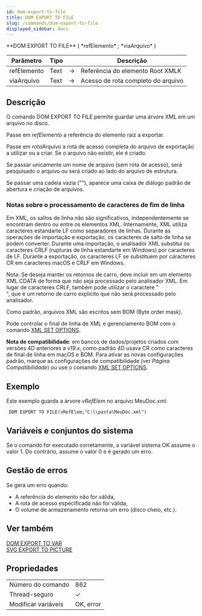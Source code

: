 ```yaml
---
id: dom-export-to-file
title: DOM EXPORT TO FILE
slug: /commands/dom-export-to-file
displayed_sidebar: docs
---
```


<!--REF #_command_.DOM EXPORT TO FILE.Syntax-->**DOM EXPORT TO FILE** ( *refElemento* ; *viaArquivo* )<!-- END REF-->
<!--REF #_command_.DOM EXPORT TO FILE.Params-->
| Parâmetro | Tipo |  | Descrição |
| --- | --- | --- | --- |
| refElemento | Text | &#8594;  | Referência do elemento Root XMLK |
| viaArquivo | Text | &#8594;  | Acesso de rota completo do arquivo |

<!-- END REF-->

## Descrição 

<!--REF #_command_.DOM EXPORT TO FILE.Summary-->O comando DOM EXPORT TO FILE permite guardar uma árvore XML em um arquivo no disco.<!-- END REF-->  
  
Passe em *refElemento* a referência do elemento raiz a exportar.  
  
Passe em *rotaArquivo* a rota de acesso completa do arquivo de exportação a utilizar ou a criar. Se o arquivo não existir, ele é criado.  
  
Se passar unicamente um nome de arquivo (sem rota de acesso), será pesquisado o arquivo ou será criado ao lado do arquivo de estrutura.  
  
Se passar uma cadeia vazia (""), aparece uma caixa de diálogo padrão de abertura e criação de arquivos.

### Notas sobre o processamento de caracteres de fim de linha 

Em XML, os saltos de linha não são significativos, independentemente se encontram dentro ou entre os elementos XML. Internamente, XML utiliza caracteres estandarte LF como separadores de linhas. Durante as operações de importação e exportação, os caracteres de salto de linha se podem converter. Durante uma importação, o analisador XML substitui os caracteres CRLF (rupturas de linha estandarte em Windows) por caracteres de LF. Durante a exportação, os caracteres LF se substituem por caracteres CR em caracteres macOS e CRLF em Windows.

Nota: Se deseja manter os retornos de carro, deve incluir em um elemento XML CDATA de forma que não seja processado pelo analisador XML. Em lugar de caracteres CRLF, também pode utilizar o caractere "<br/>", que é um retorno de carro explícito que não será processado pelo analisador.

Como padrão, arquivos XML são escritos sem BOM (Byte order mask). 

Pode controlar o final de linha de XML e gerenciamento BOM com o comando [XML SET OPTIONS](xml-set-options.md). 

**Nota de compatibilidade**: em bancos de dados/projetos criados com versões 4D anteriores a v19.x, como padrão 4D usava CR como caracteres de final de linha em macOS e BOM. Para ativar as novas configurações padrão, marque as configurações de compatibilidade (ver *Página Compatibilidade*) ou use o comando [XML SET OPTIONS](xml-set-options.md). 

## Exemplo 

Este exemplo guarda a árvore *vRefElem* no arquivo MeuDoc.xml: 

```4d
 DOM EXPORT TO FILE(vRefElem;"C:\\pasta\MeuDoc.xml")
```

## Variáveis e conjuntos do sistema 

Se o comando for executado corretamente, a variável sistema OK assume o valor 1\. Do contrário, assume o valor 0 e é gerado um erro.

## Gestão de erros 

Se gera um erro quando: 

* A referência do elemento não for válida,
* A rota de acesso especificada não for válida,
* O volume de armazenamento retorna um erro (disco cheio, etc.).

## Ver também 

[DOM EXPORT TO VAR](dom-export-to-var.md)  
[SVG EXPORT TO PICTURE](svg-export-to-picture.md)  

## Propriedades

|  |  |
| --- | --- |
| Número do comando | 862 |
| Thread-seguro | &check; |
| Modificar variáveis | OK, error |


